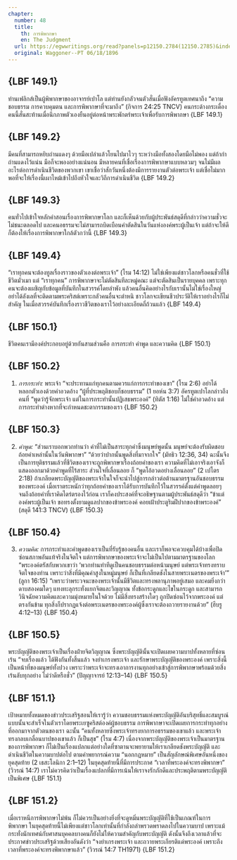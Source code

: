 ```yaml
---
chapter:
  number: 48
  title:
    th: การพิพากษา
    en: The Judgment
  url: https://egwwritings.org/read?panels=p12150.2784(12150.2785)&index=0
  original: Waggoner--PT 06/18/1896
---
```


## {LBF 149.1}

ท่านเฟลิกส์เป็นผู้พิพากษาของอาจารย์เปาโล แต่ท่านยังกลัวจนตัวสั่นเมื่อฟังอัครทูตเทศนาถึง “ความชอบธรรม การควบคุมตน และการพิพากษาที่จะมาถึง” (กิจการ 24:25 TNCV) คนกระด้างกระเดื่องคนนี้สั่นสะท้านเมื่อนึกภาพตัวเองยืนอยู่ต่อหน้าพระพักตร์พระเจ้าเพื่อรับการพิพากษา {LBF 149.1}

## {LBF 149.2}

มีคนที่สามารถหยิบถ่านแดงๆ ด้วยมือเปล่าแล้วโยนไปมาไวๆ ระหว่างมือทั้งสองโดยมือไม่พอง แต่ถ้ากำถ่านแดงไว้แน่น มือก็จะพองอย่างแน่นอน มีหลายคนที่เชื่อเรื่องการพิพากษาแบบหลวมๆ จนไม่มีผลอะไรต่อการดำเนินชีวิตของพวกเขา เขาเชื่อว่าสักวันหนึ่งต้องมีการรายงานตัวต่อพระเจ้า แต่เชื่อไม่มากพอที่จะให้เรื่องนี้เผาไหม้เข้าไปถึงหัวใจและวิถีการดำเนินชีวิต {LBF 149.2}

## {LBF 149.3}

คนทั่วไปเข้าใจหลักคำสอนเรื่องการพิพากษาโลก และก็เห็นด้วยกับผู้ประพันธ์สดุดีที่กล่าวว่าความชั่วจะไม่ชนะตลอดไป และคนอธรรมจะไม่สามารถบิดเบือนคำตัดสินในวันแห่งองค์พระผู้เป็นเจ้า แต่ถ้าจะให้ดีก็ต้องให้เรื่องการพิพากษาใกล้ตัวกว่านี้ {LBF 149.3}

## {LBF 149.4}

“เราทุกคนจะต้องทูลเรื่องราวของตัวเองต่อพระเจ้า” (โรม 14:12) ไม่ใช่เพียงแต่ชาวโลกหรือคนชั่วที่ใช้ชีวิตมัวเมา แต่ “เราทุกคน” การพิพากษาจะไม่ตัดสินทีละหมู่คณะ แต่จะตัดสินเป็นรายบุคคล เพราะทุกคนจะต้องเผชิญกับข้อมูลที่บันทึกในสวรรค์โดยลำพัง แล้วคนอื่นคิดอย่างไรกับเรานั้นไม่ใช่เรื่องใหญ่ อย่าได้ลังเลที่จะติดตามพระคริสต์เพราะกลัวคนอื่นจะตำหนิ ชาวโลกจะเขียนชีวประวัติให้เราอย่างไรก็ไม่สำคัญ ในเมื่อสวรรค์บันทึกเรื่องราวชีวิตของเราไว้อย่างละเอียดถี่ถ้วนแล้ว {LBF 149.4}

## {LBF 150.1}

ชีวิตคนเรามีองค์ประกอบอยู่ด้วยกันสามส่วนคือ การกระทำ คำพูด และความคิด {LBF 150.1}

## {LBF 150.2}

1) *การกระทำ:* พระเจ้า “จะประทานแก่ทุกคนตามควรแก่การกระทำของเขา” (โรม 2:6) อย่าได้หลอกตัวเองด้วยคำอวดอ้าง “ผู้ที่ประพฤติชอบก็ชอบธรรม” (1 ยอห์น 3:7) อัครทูตเปาโลกล่าวถึงคนที่ “พูดว่ารู้จักพระเจ้า แต่ในการกระทำนั้นปฏิเสธพระองค์” (ทิตัส 1:16) ไม่ใช่คำอวดอ้าง แต่การกระทำต่างหากที่จะกำหนดชะตากรรมของเรา {LBF 150.2}

## {LBF 150.3}

2) *คำพูด:* “ส่วนเราบอกพวกท่านว่า คำที่ไม่เป็นสาระทุกคำซึ่งมนุษย์พูดนั้น มนุษย์จะต้องรับผิดชอบถ้อยคำเหล่านั้นในวันพิพากษา” “ด้วยว่าปากนั้นพูดสิ่งที่มาจากใจ” (มัทธิว 12:36, 34) ฉะนั้นจึงเป็นการยุติธรรมแล้วที่ชีวิตของเราจะถูกพิพากษาเรื่องถ้อยคำของเรา ความคิดที่ไม่เอาจริงเอาจังก็แสดงออกมาด้วยคำพูดที่ไร้สาระ ส่วนใจที่เลื่อนลอย ก็ “พูดโอ้อวดอย่างเลื่อนลอย” (2 เปโตร 2:18) ถ้าเกลียดพระบัญญัติของพระเจ้าในใจก็จะนำไปสู่การกล่าวต่อต้านมาตรฐานอันชอบธรรมของพระองค์ เมื่อเราตระหนักว่าทุกถ้อยคำของเราได้รับการบันทึกไว้ในสวรรค์ตั้งแต่คำพูดลอยๆ จนถึงถ้อยคำที่เราคิดไตร่ตรองไว้ก่อน เราก็คงประสงค์ที่จะอธิษฐานตามผู้ประพันธ์สดุดีว่า “ข้าแต่องค์พระผู้เป็นเจ้า ขอทรงตั้งยามดูแลปากของข้าพระองค์ คอยเฝ้าประตูริมฝีปากของข้าพระองค์” (สดุดี 141:3 TNCV) {LBF 150.3}

## {LBF 150.4}

3) *ความคิด:* การกระทำและคำพูดของเราเป็นที่รับรู้ของคนอื่น และเราก็พอจะควบคุมได้บ้างเพื่อปิดซ่อนสภาพอันแท้จริงในจิตใจ แต่การพิพากษาของพระเจ้าจะไม่เป็นไปตามมาตรฐานของโลก “พระองค์ตรัสกับพวกเขาว่า ‘พวกท่านทำทีดูเป็นคนชอบธรรมต่อหน้ามนุษย์ แต่พระเจ้าทรงทราบจิตใจของท่าน เพราะว่าสิ่งที่มีคุณค่าสูงในหมู่มนุษย์ ก็เป็นที่เกลียดชังในสายพระเนตรของพระเจ้า’” (ลูกา 16:15) “เพราะว่าพระวจนะของพระเจ้านั้นมีชีวิตและทรงพลานุภาพอยู่เสมอ และคมยิ่งกว่าดาบสองคมใดๆ แทงทะลุกระทั่งแยกจิตและวิญญาณ ทั้งข้อกระดูกและไขในกระดูก และสามารถวินิจฉัยความคิดและความมุ่งหมายในใจด้วย ไม่มีสิ่งทรงสร้างใดๆ ถูกปิดซ่อนไว้จากพระองค์ แต่ตรงกันข้าม ทุกสิ่งก็ปรากฏแจ้งต่อพระเนตรของพระองค์ผู้ซึ่งเราจะต้องถวายรายงานด้วย” (ฮีบรู 4:12–13) {LBF 150.4}

## {LBF 150.5}

พระบัญญัติของพระเจ้าเป็นเรื่องฝ่ายจิตวิญญาณ ซึ่งพระบัญญัตินั้นจะเปิดเผยความบาปทั้งหลายที่ซ่อนเร้น “จบเรื่องแล้ว ได้ฟังกันทั้งสิ้นแล้ว จงยำเกรงพระเจ้า และรักษาพระบัญญัติของพระองค์ เพราะสิ่งนี้เป็นหน้าที่ของมนุษย์ทั้งปวง เพราะว่าพระเจ้าจะทรงเอาการงานทุกอย่างเข้าสู่การพิพากษาพร้อมด้วยสิ่งเร้นลับทุกอย่าง ไม่ว่าดีหรือชั่ว” (ปัญญาจารย์ 12:13–14) {LBF 150.5}

## {LBF 151.1}

เป้าหมายทั้งหมดของข่าวประเสริฐสอนให้เรารู้ว่า ความชอบธรรมแห่งพระบัญญัติอันบริสุทธิ์และสมบูรณ์แบบนั้นจะสำเร็จในตัวเราโดยพระเยซูคริสต์องค์ผู้ชอบธรรม การพิพากษาจะเปิดเผยการกระทำทุกอย่างที่ออกมาจากตัวตนของเรา ฉะนั้น “คนทั้งหลายซึ่งพระเจ้าทรงยกการอธรรมของเขาแล้ว และพระเจ้าทรงกลบเกลื่อนบาปของเขาแล้ว ก็เป็นสุข” (โรม 4:7) เนื่องจากพระบัญญัติของพระเจ้าเป็นมาตรฐานของการพิพากษา ก็ไม่เป็นเรื่องแปลกแต่อย่างใดที่ซาตานจะพยายามให้เราเกลียดชังพระบัญญัติ และดำเนินชีวิตในความบาปต่อไป ตามคำพยากรณ์ความ “นอกกฎหมาย” เป็นสัญลักษณ์พิเศษอันหนึ่งของยุคสุดท้าย (2 เธสะโลนิกา 2:1–12) ในยุคสุดท้ายนี้ที่มีการประกาศ “เวลาที่พระองค์จะทรงพิพากษา” (วิวรณ์ 14:7) เราไม่ควรคิดว่าเป็นเรื่องแปลกที่มีการเน้นให้เราจงรักภักดีและประพฤติตามพระบัญญัติเป็นพิเศษ {LBF 151.1}

## {LBF 151.2}

เมื่อเราหนีการพิพากษาไม่พ้น ก็ไม่ควรเป็นอย่างยิ่งที่จะดูหมิ่นพระบัญญัติที่ใช้เป็นเกณฑ์ในการพิพากษา ในยุคสุดท้ายนี้ไม่เพียงแต่ชาวโลกเท่านั้นที่กำลังถลำพรวดพราดลงไปในความบาป เพราะแม้กระทั่งนักเทศน์กับศาสนบุคคลบางคนก็ยังไม่ให้ความสำคัญกับพระบัญญัติ ดังนั้นจึงถึงเวลาแล้วที่จะประกาศข่าวประเสริฐด้วยเสียงอันดังว่า “จงยำเกรงพระเจ้า และถวายพระเกียรติแด่พระองค์ เพราะถึงเวลาที่พระองค์จะทรงพิพากษาแล้ว” (วิวรณ์ 14:7 TH1971) {LBF 151.2}
